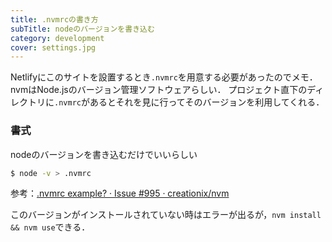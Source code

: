 ```yaml
---
title: .nvmrcの書き方
subTitle: nodeのバージョンを書き込む
category: development
cover: settings.jpg
---
```


Netlifyにこのサイトを設置するとき`.nvmrc`を用意する必要があったのでメモ．
nvmはNode.jsのバージョン管理ソフトウェアらしい．
プロジェクト直下のディレクトリに`.nvmrc`があるとそれを見に行ってそのバージョンを利用してくれる．

### 書式
nodeのバージョンを書き込むだけでいいらしい

```bash
$ node -v > .nvmrc
```

参考：[.nvmrc example? · Issue #995 · creationix/nvm](https://github.com/creationix/nvm/issues/995)

このバージョンがインストールされていない時はエラーが出るが，`nvm install && nvm use`できる．
